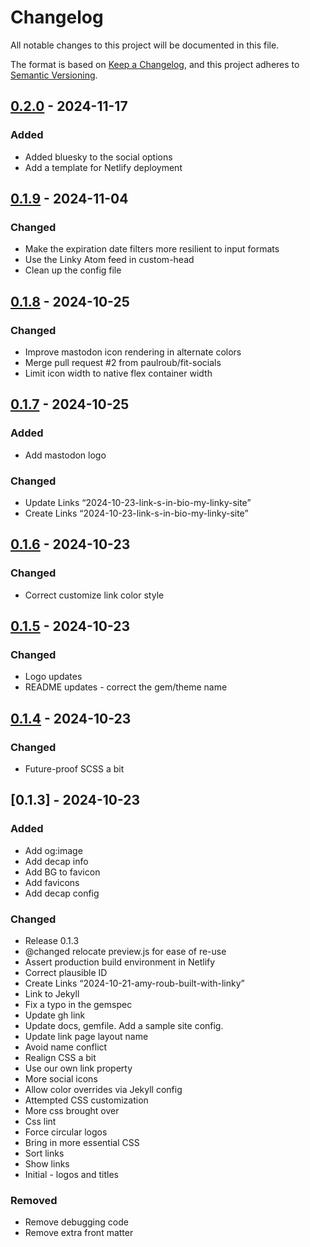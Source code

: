 # Changelog

All notable changes to this project will be documented in this file.

The format is based on [Keep a Changelog](https://keepachangelog.com/en/1.0.0/),
and this project adheres to [Semantic Versioning](https://semver.org/spec/v2.0.0.html).

## [0.2.0] - 2024-11-17

### Added

- Added bluesky to the social options
- Add a template for Netlify deployment

## [0.1.9] - 2024-11-04

### Changed

- Make the expiration date filters more resilient to input formats
- Use the Linky Atom feed in custom-head
- Clean up the config file

## [0.1.8] - 2024-10-25

### Changed

- Improve mastodon icon rendering in alternate colors
- Merge pull request #2 from paulroub/fit-socials
- Limit icon width to native flex container width

## [0.1.7] - 2024-10-25

### Added

- Add mastodon logo

### Changed

- Update Links “2024-10-23-link-s-in-bio-my-linky-site”
- Create Links “2024-10-23-link-s-in-bio-my-linky-site”

## [0.1.6] - 2024-10-23

### Changed

- Correct customize link color style

## [0.1.5] - 2024-10-23

### Changed

- Logo updates
- README updates - correct the gem/theme name

## [0.1.4] - 2024-10-23

### Changed

- Future-proof SCSS a bit

## [0.1.3] - 2024-10-23

### Added

- Add og:image
- Add decap info
- Add BG to favicon
- Add favicons
- Add decap config

### Changed

- Release 0.1.3
- @changed relocate preview.js for ease of re-use
- Assert production build environment in Netlify
- Correct plausible ID
- Create Links “2024-10-21-amy-roub-built-with-linky”
- Link to Jekyll
- Fix a typo in the gemspec
- Update gh link
- Update docs, gemfile. Add a sample site config.
- Update link page layout name
- Avoid name conflict
- Realign CSS a bit
- Use our own link property
- More social icons
- Allow color overrides via Jekyll config
- Attempted CSS customization
- More css brought over
- Css lint
- Force circular logos
- Bring in more essential CSS
- Sort links
- Show links
- Initial - logos and titles

### Removed

- Remove debugging code
- Remove extra front matter

[0.2.0]: https://github.com/paulroub/linky/compare/0.1.9..0.2.0
[0.1.9]: https://github.com/paulroub/linky/compare/0.1.8..0.1.9
[0.1.8]: https://github.com/paulroub/linky/compare/0.1.7..0.1.8
[0.1.7]: https://github.com/paulroub/linky/compare/0.1.6..0.1.7
[0.1.6]: https://github.com/paulroub/linky/compare/0.1.5..0.1.6
[0.1.5]: https://github.com/paulroub/linky/compare/0.1.4..0.1.5
[0.1.4]: https://github.com/paulroub/linky/compare/0.1.3..0.1.4

<!-- generated by git-cliff -->
